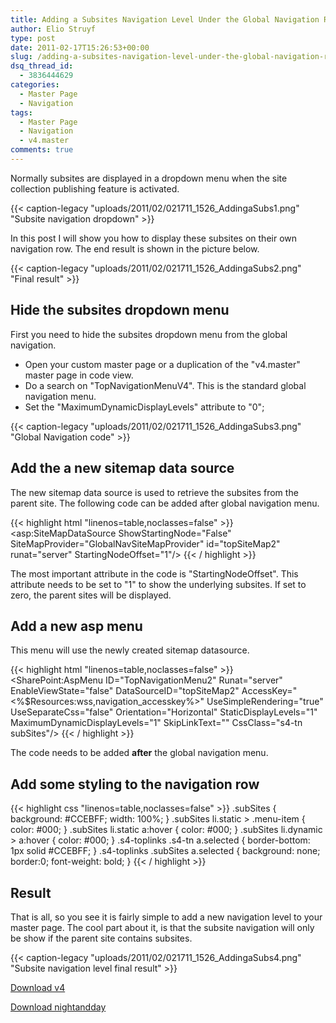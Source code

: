```yaml
---
title: Adding a Subsites Navigation Level Under the Global Navigation Row
author: Elio Struyf
type: post
date: 2011-02-17T15:26:53+00:00
slug: /adding-a-subsites-navigation-level-under-the-global-navigation-row/
dsq_thread_id:
  - 3836444629
categories:
  - Master Page
  - Navigation
tags:
  - Master Page
  - Navigation
  - v4.master
comments: true
---
```


Normally subsites are displayed in a dropdown menu when the site collection publishing feature is activated.

{{< caption-legacy "uploads/2011/02/021711_1526_AddingaSubs1.png" "Subsite navigation dropdown" >}}

In this post I will show you how to display these subsites on their own navigation row. The end result is shown in the picture below.

{{< caption-legacy "uploads/2011/02/021711_1526_AddingaSubs2.png" "Final result" >}}

## Hide the subsites dropdown menu

First you need to hide the subsites dropdown menu from the global navigation.

*   Open your custom master page or a duplication of the "v4.master" master page in code view.
*   Do a search on "TopNavigationMenuV4". This is the standard global navigation menu.
*   Set the "MaximumDynamicDisplayLevels" attribute to "0";

{{< caption-legacy "uploads/2011/02/021711_1526_AddingaSubs3.png" "Global Navigation code" >}}

## Add the a new sitemap data source

The new sitemap data source is used to retrieve the subsites from the parent site. The following code can be added after global navigation menu.

{{< highlight html "linenos=table,noclasses=false" >}}
<asp:SiteMapDataSource
	ShowStartingNode="False"
	SiteMapProvider="GlobalNavSiteMapProvider"
	id="topSiteMap2"
	runat="server"
	StartingNodeOffset="1"/>
{{< / highlight >}}

The most important attribute in the code is "StartingNodeOffset". This attribute needs to be set to "1" to show the underlying subsites. If set to zero, the parent sites will be displayed.

## Add a new asp menu

This menu will use the newly created sitemap datasource.

{{< highlight html "linenos=table,noclasses=false" >}}
<SharePoint:AspMenu
	ID="TopNavigationMenu2"
	Runat="server"
	EnableViewState="false"
	DataSourceID="topSiteMap2"
	AccessKey="<%$Resources:wss,navigation_accesskey%>"
	UseSimpleRendering="true"
	UseSeparateCss="false"
	Orientation="Horizontal"
	StaticDisplayLevels="1"
	MaximumDynamicDisplayLevels="1"
	SkipLinkText=""
	CssClass="s4-tn subSites"/>
{{< / highlight >}}

The code needs to be added **after** the global navigation menu.

## Add some styling to the navigation row

{{< highlight css "linenos=table,noclasses=false" >}}
.subSites {
  background: #CCEBFF;
  width: 100%;
}
.subSites li.static > .menu-item {
  color: #000;
}
.subSites li.static a:hover {
  color: #000;
}
.subSites li.dynamic > a:hover {
  color: #000;
}
.s4-toplinks .s4-tn a.selected {
  border-bottom: 1px solid #CCEBFF;
}
.s4-toplinks .subSites a.selected {
  background: none;
  border:0;
  font-weight: bold;
}
{{< / highlight >}}

## Result

That is all, so you see it is fairly simple to add a new navigation level to your master page. The cool part about it, is that the subsite navigation will only be show if the parent site contains subsites.

{{< caption-legacy "uploads/2011/02/021711_1526_AddingaSubs4.png" "Subsite navigation level final result" >}}

[Download v4](/uploads/2011/02/Subsite-Navigation-level.master.txt)

[Download nightandday](/uploads/2011/07/nightandday_toplevelnavigation.zip)